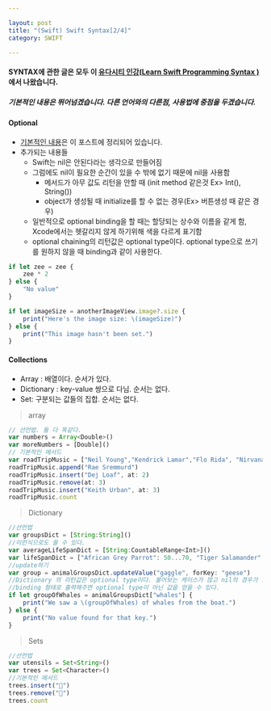 ```yaml
---

layout: post
title: "(Swift) Swift Syntax[2/4]"
category: SWIFT

---
```


#### SYNTAX에 관한 글은 모두 이 [유다시티 인강(Learn Swift Programming Syntax )](https://classroom.udacity.com/courses/ud902/lessons/4667459037/concepts/46437489340923)에서 나왔습니다.

##### 기본적인 내용은 뛰어넘겠습니다. 다른 언어와의 다른점, 사용법에 중점을 두겠습니다.

#### Optional

* [기본적인 내용](https://hanjungv.github.io/2017-02-01-3_Swift_optional/)은 이 포스트에 정리되어 있습니다.
* 추가되는 내용들
    * Swift는 nil은 안된다라는 생각으로 만들어짐
    * 그럼에도 nil이 필요한 순간이 있을 수 밖에 없기 때문에 nil을 사용함
        * 메서드가 아무 값도 리턴을 안할 때 (init method 같은것 Ex> Int(), String())
        * object가 생성될 때 initialize를 할 수 없는 경우(Ex> 버튼생성 때 같은 경우)
    * 일반적으로 optional binding을 할 때는 할당되는 상수와 이름을 같게 함, Xcode에서는 헷갈리지 않게 하기위해 색을 다르게 표기함
    * optional chaining의 리턴값은 optional type이다. optional type으로 쓰기를 원하지 않을 때 binding과 같이 사용한다.

```javascript
if let zee = zee {
    zee * 2
} else {
    "No value"
}
```

```javascript
if let imageSize = anotherImageView.image?.size {
    print("Here's the image size: \(imageSize)")
} else {
    print("This image hasn't been set.")
}
```

#### Collections
* Array : 배열이다. 순서가 있다.
* Dictionary : key-value 쌍으로 다님. 순서는 없다.
* Set: 구분되는 값들의 집합. 순서는 없다.

> array

```javascript
// 선언법. 둘 다 똑같다.
var numbers = Array<Double>()
var moreNumbers = [Double]()
// 기본적인 메서드
var roadTripMusic = ["Neil Young","Kendrick Lamar","Flo Rida", "Nirvana"]
roadTripMusic.append("Rae Sremmurd")
roadTripMusic.insert("Dej Loaf", at: 2)
roadTripMusic.remove(at: 3)
roadTripMusic.insert("Keith Urban", at: 3)
roadTripMusic.count
```

> Dictionary

```javascript
//선언법
var groupsDict = [String:String]()
//이런식으로도 쓸 수 있다.
var averageLifeSpanDict = [String:CountableRange<Int>]()
var lifeSpanDict = ["African Grey Parrot": 50...70, "Tiger Salamander": 12...15, "Bottlenose Dolphin": 20...30]
//update하기
var group = animalGroupsDict.updateValue("gaggle", forKey: "geese")
//Dictionary 의 리턴값은 optional type이다. 물어보는 케이스가 많고 nil의 경우가 많음
//binding 형태로 출력해주면 optional type이 아닌 값을 얻을 수 있다.
if let groupOfWhales = animalGroupsDict["whales"] {
    print("We saw a \(groupOfWhales) of whales from the boat.")
} else {
    print("No value found for that key.")
}
```

> Sets

```javascript
//선언법
var utensils = Set<String>()
var trees = Set<Character>()
//기본적인 메서드
trees.insert("🌲")
trees.remove("🌵")
trees.count
```

<br/><br/>
